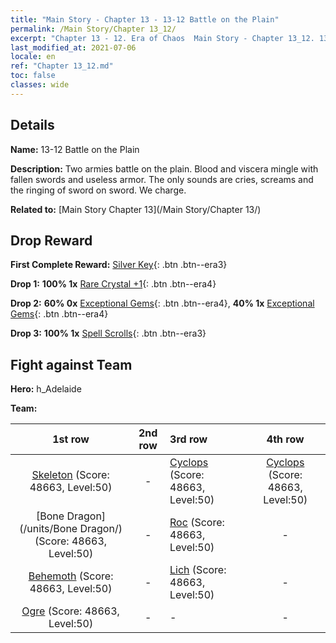 ```yaml
---
title: "Main Story - Chapter 13 - 13-12 Battle on the Plain"
permalink: /Main Story/Chapter 13_12/
excerpt: "Chapter 13 - 12. Era of Chaos  Main Story - Chapter 13_12. 13-12 Battle on the Plain"
last_modified_at: 2021-07-06
locale: en
ref: "Chapter 13_12.md"
toc: false
classes: wide
---
```


## Details

 **Name:** 13-12 Battle on the Plain

 **Description:** Two armies battle on the plain. Blood and viscera mingle with fallen swords and useless armor. The only sounds are cries, screams and the ringing of sword on sword. We charge.

 **Related to:** [Main Story Chapter 13](/Main Story/Chapter 13/)

## Drop Reward

 **First Complete Reward:** [Silver Key](/Items/con_693/){: .btn .btn--era3}

 **Drop 1:** **100% 1x** [Rare Crystal +1](/Items/mat_45/){: .btn .btn--era4}

 **Drop 2:** **60% 0x** [Exceptional Gems](/Items/mat_37/){: .btn .btn--era4}, **40% 1x** [Exceptional Gems](/Items/mat_37/){: .btn .btn--era4}

 **Drop 3:** **100% 1x** [Spell Scrolls](/Items/con_694/){: .btn .btn--era3}


## Fight against Team
 **Hero:** h_Adelaide

 **Team:**


  | 1st row | 2nd row | 3rd row | 4th row |
  |:----:|:----:|:----|:----:|
  | [Skeleton](/units/Skeleton/) (Score: 48663, Level:50)  | - | [Cyclops](/units/Cyclops/) (Score: 48663, Level:50)  | [Cyclops](/units/Cyclops/) (Score: 48663, Level:50)  |
  | [Bone Dragon](/units/Bone Dragon/) (Score: 48663, Level:50)  | - | [Roc](/units/Roc/) (Score: 48663, Level:50)  | - |
  | [Behemoth](/units/Behemoth/) (Score: 48663, Level:50)  | - | [Lich](/units/Lich/) (Score: 48663, Level:50)  | - |
  | [Ogre](/units/Ogre/) (Score: 48663, Level:50)  | - | - | - |


